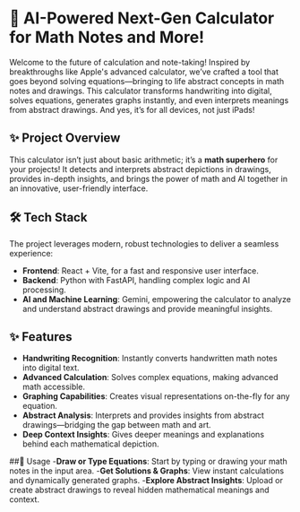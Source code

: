 # 🚀 AI-Powered Next-Gen Calculator for Math Notes and More!

Welcome to the future of calculation and note-taking! Inspired by breakthroughs like Apple's advanced calculator, we’ve crafted a tool that goes beyond solving equations—bringing to life abstract concepts in math notes and drawings. This calculator transforms handwriting into digital, solves equations, generates graphs instantly, and even interprets meanings from abstract drawings. And yes, it’s for all devices, not just iPads!

## ✨ Project Overview

This calculator isn’t just about basic arithmetic; it’s a **math superhero** for your projects! It detects and interprets abstract depictions in drawings, provides in-depth insights, and brings the power of math and AI together in an innovative, user-friendly interface.

## 🛠️ Tech Stack

The project leverages modern, robust technologies to deliver a seamless experience:
- **Frontend**: React + Vite, for a fast and responsive user interface.
- **Backend**: Python with FastAPI, handling complex logic and AI processing.
- **AI and Machine Learning**: Gemini, empowering the calculator to analyze and understand abstract drawings and provide meaningful insights.

## ✨ Features

- **Handwriting Recognition**: Instantly converts handwritten math notes into digital text.
- **Advanced Calculation**: Solves complex equations, making advanced math accessible.
- **Graphing Capabilities**: Creates visual representations on-the-fly for any equation.
- **Abstract Analysis**: Interprets and provides insights from abstract drawings—bridging the gap between math and art.
- **Deep Context Insights**: Gives deeper meanings and explanations behind each mathematical depiction.

##🚀 Usage
-**Draw or Type Equations**: Start by typing or drawing your math notes in the input area.
-**Get Solutions & Graphs**: View instant calculations and dynamically generated graphs.
-**Explore Abstract Insights**: Upload or create abstract drawings to reveal hidden mathematical meanings and context.
